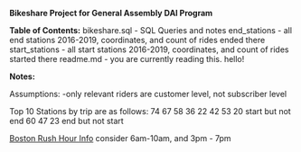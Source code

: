 **Bikeshare Project for General Assembly DAI Program**

**Table of Contents:**
bikeshare.sql - SQL Queries and notes
end_stations - all end stations 2016-2019, coordinates, and count of rides ended there
start_stations - all start stations 2016-2019, coordinates, and count of rides started there
readme.md - you are currently reading this. hello!

**Notes:**

Assumptions: 
-only relevant riders are customer level, not subscriber level


Top 10 Stations by trip are as follows: 
74
67
58
36
22
42
53
20 start but not end
60
47
23 end but not start


[Boston Rush Hour Info](https://www.ctps.org/subjects/traffic-volumes#:~:text=Abstract-,Average%20weekday%20daily%20traffic%20(AWDT)%20volumes%20and%20peak%20period%20hourly,Hopkinton%20and%20Route%20110%2C%20Chelmsford.)
consider 6am-10am, and 3pm - 7pm


